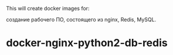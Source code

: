 This will create docker images for: <br/>


создание рабочего ПО, состоящего из nginx, Redis, MySQL.
# docker-nginx-python2-db-redis
